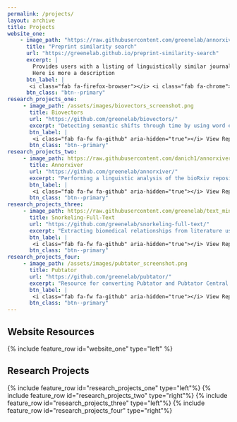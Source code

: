 ```yaml
---
permalink: /projects/
layout: archive
title: Projects
website_one:
    - image_path: "https://raw.githubusercontent.com/greenelab/annorxiver_manuscript/main/content/images/figure-pieces/homescreen_doi.png"
      title: "Preprint similarity search"
      url: "https://greenelab.github.io/preprint-similarity-search"
      excerpt: |
        Provides users with a listing of linguistically similar journals and papers to a preprint of interest.
        Here is more a description
      btn_label: |
       <i class="fab fa-firefox-browser"></i> <i class="fab fa-chrome"></i> Visit Websites
      btn_class: "btn--primary"
research_projects_one:
     - image_path: /assets/images/biovectors_screenshot.png
       title: Biovectors
       url: "https://github.com/greenelab/biovectors/"
       excerpt: "Detecting semantic shifts through time by using word embeddings trained on pubmed abstracts."
       btn_label: |
        <i class="fab fa-fw fa-github" aria-hidden="true"></i> View Repo
       btn_class: "btn--primary"
research_projects_two:
     - image_path: https://raw.githubusercontent.com/danich1/annorxiver/65ee4a556ab69f2308e5e4d9192905e8cfec3728/figure_generation/output/Figure_2.png
       title: Annorxiver
       url: "https://github.com/greenelab/annorxiver/"
       excerpt: "Performing a linguistic analysis of the bioRxiv repository Lets add more text to see if this parsing will make more sense."
       btn_label: |
        <i class="fab fa-fw fa-github" aria-hidden="true"></i> View Repo
       btn_class: "btn--primary"
research_projects_three:
     - image_path: https://raw.githubusercontent.com/greenelab/text_mined_hetnet_manuscript/3a040e78114208417d2b1784ae558fb323eabe01/content/images/figures/hetionet/metagraph_highlighted_edges.png
       title: Snorkeling-Full-Text
       url: "https://github.com/greenelab/snorkeling-full-text/"
       excerpt: "Extracting biomedical relationships from literature using weak supervision via the Snorkel python library."
       btn_label: |
        <i class="fab fa-fw fa-github" aria-hidden="true"></i> View Repo
       btn_class: "btn--primary"
research_projects_four:
     - image_path: /assets/images/pubtator_screenshot.png
       title: Pubtator
       url: "https://github.com/greenelab/pubtator/"
       excerpt: "Resource for converting Pubtator and Pubtator Central annotations into BioCXML format. (depreciated now that PubMed Central provides BioCXML)."
       btn_label: |
        <i class="fab fa-fw fa-github" aria-hidden="true"></i> View Repo
       btn_class: "btn--primary"
---
```


## Website Resources

{% include feature_row id="website_one" type="left" %}


## Research Projects

{% include feature_row id="research_projects_one" type="left"%}
{% include feature_row id="research_projects_two" type="right"%}
{% include feature_row id="research_projects_three" type="left"%}
{% include feature_row id="research_projects_four" type="right"%}
